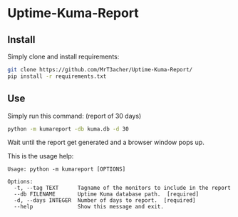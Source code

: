 # Uptime-Kuma-Report

## Install
Simply clone and install requirements:
```bash
git clone https://github.com/MrT3acher/Uptime-Kuma-Report/
pip install -r requirements.txt
```

## Use
Simply run this command: (report of 30 days)
```bash
python -m kumareport -db kuma.db -d 30
```
Wait until the report get generated and a browser window pops up.


This is the usage help:
```
Usage: python -m kumareport [OPTIONS]

Options:
  -t, --tag TEXT      Tagname of the monitors to include in the report
  --db FILENAME       Uptime Kuma database path.  [required]
  -d, --days INTEGER  Number of days to report.  [required]
  --help              Show this message and exit.
```